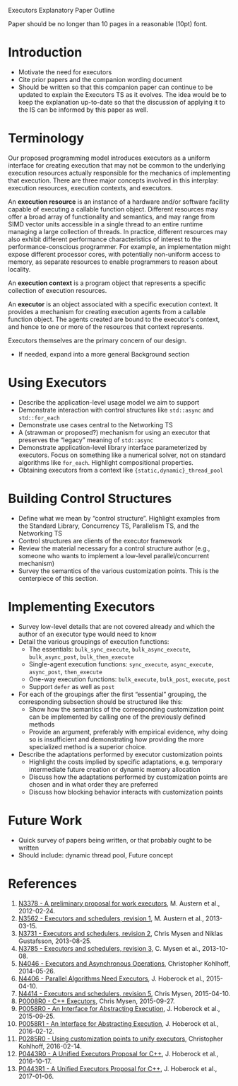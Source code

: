 Executors Explanatory Paper Outline

Paper should be no longer than 10 pages in a reasonable (10pt) font.

# Introduction
* Motivate the need for executors
* Cite prior papers and the companion wording document
* Should be written so that this companion paper can continue to be updated to
  explain the Executors TS as it evolves.  The idea would be to keep the
  explanation up-to-date so that the discussion of applying it to the IS can be
  informed by this paper as well.

# Terminology

Our proposed programming model introduces executors as a uniform interface for
creating execution that may not be common to the underlying execution resources
actually responsible for the mechanics of implementing that execution. There
are three major concepts involved in this interplay: execution resources,
execution contexts, and executors.

An **execution resource** is an instance of a hardware and/or software facility
capable of executing a callable function object. Different resources may offer
a broad array of functionality and semantics, and may range from SIMD vector
units accessible in a single thread to an entire runtime managing a large
collection of threads. In practice, different resources may also exhibit
different performance characteristics of interest to the performance-conscious
programmer. For example, an implementation might expose different processor
cores, with potentially non-uniform access to memory, as separate resources to
enable programmers to reason about locality.

An **execution context** is a program object that represents a specific
collection of execution resources.

An **executor** is an object associated with a specific execution context. It
provides a mechanism for creating execution agents from a callable function
object. The agents created are bound to the executor's context, and hence to
one or more of the resources that context represents.

Executors themselves are the primary concern of our design.

* If needed, expand into a more general Background section

# Using Executors
* Describe the application-level usage model we aim to support
* Demonstrate interaction with control structures like `std::async` and `std::for_each`
* Demonstrate use cases central to the Networking TS 
* A (strawman or proposed?) mechanism for using an executor that preserves the
  “legacy” meaning of `std::async`
* Demonstrate application-level library interface parameterized by executors.  Focus on
  something like a numerical solver, not on standard algorithms like `for_each`.
  Highlight compositional properties.
* Obtaining executors from a context like `{static,dynamic}_thread_pool`

# Building Control Structures
* Define what we mean by “control structure”.  Highlight examples from the Standard Library,
  Concurrency TS, Parallelism TS, and the Networking TS
* Control structures are clients of the executor framework
* Review the material necessary for a control structure author (e.g., someone who wants to
  implement a low-level parallel/concurrent mechanism)
* Survey the semantics of the various customization points.  This is the centerpiece of this
  section.

# Implementing Executors
* Survey low-level details that are not covered already and which the author of an executor
  type would need to know
* Detail the various groupings of execution functions:
  * The essentials:  `bulk_sync_execute`, `bulk_async_execute`, `bulk_async_post`,
    `bulk_then_execute`
  * Single-agent execution functions: `sync_execute`, `async_execute`, `async_post`,
    `then_execute`
  * One-way execution functions:  `bulk_execute`, `bulk_post`, `execute`, `post`
  * Support `defer` as well as `post`
* For each of the groupings after the first “essential” grouping, the corresponding
  subsection should be structured like this:
  * Show how the semantics of the corresponding customization point can be implemented by
    calling one of the previously defined methods
  * Provide an argument, preferably with empirical evidence, why doing so is insufficient and
    demonstrating how providing the more specialized method is a superior choice.
* Describe the adaptations performed by executor customization points
  * Highlight the costs implied by specific adaptations, e.g. temporary intermediate future
    creation or dynamic memory allocation
  * Discuss how the adaptations performed by customization points are chosen and in what order
    they are preferred
  * Discuss how blocking behavior interacts with customization points

# Future Work
* Quick survey of papers being written, or that probably ought to be written
* Should include:  dynamic thread pool, Future concept

# References

1.  [N3378 - A preliminary proposal for work executors](https://wg21.link/N3378), M. Austern et al., 2012-02-24.
2.  [N3562 - Executors and schedulers, revision 1](https://wg21.link/N3562), M. Austern et al., 2013-03-15.
3.  [N3731 - Executors and schedulers, revision 2](https://wg21.link/N3731), Chris Mysen and Niklas Gustafsson, 2013-08-25.
4.  [N3785 - Executors and schedulers, revision 3](https://wg21.link/N3785), C. Mysen et al., 2013-10-08.
5.  [N4046 - Executors and Asynchronous Operations](https://wg21.link/N4046), Christopher Kohlhoff, 2014-05-26.
6.  [N4406 - Parallel Algorithms Need Executors](https://wg21.link/N4406), J. Hoberock et al., 2015-04-10.
7.  [N4414 - Executors and schedulers, revision 5](https://wg21.link/N4414), Chris Mysen, 2015-04-10.
8.  [P0008R0 - C++ Executors](https://wg21.link/P0008R0), Chris Mysen, 2015-09-27.
9.  [P0058R0 - An Interface for Abstracting Execution](https://wg21.link/P0058R0), J. Hoberock et al., 2015-09-25.
10. [P0058R1 - An Interface for Abstracting Execution](https://wg21.link/P0058R1), J. Hoberock et al., 2016-02-12.
11. [P0285R0 - Using customization points to unify executors](https://wg21.link/P0285R0), Christopher Kohlhoff, 2016-02-14.
12. [P0443R0 - A Unified Executors Proposal for C++](https://wg21.link/P0443R0), J. Hoberock et al., 2016-10-17.
13. [P0443R1 - A Unified Executors Proposal for C++](https://wg21.link/P0443R1), J. Hoberock et al., 2017-01-06.

